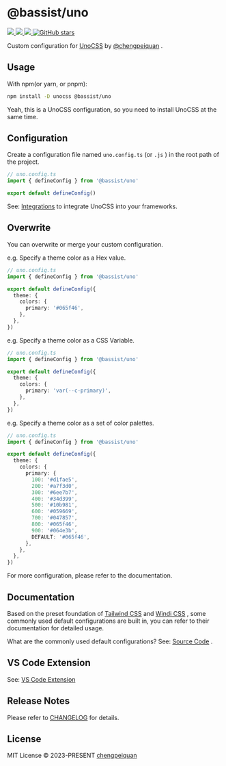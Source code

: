 # @bassist/uno

<p>
  <a href='https://www.npmjs.com/package/@bassist/uno'>
    <img src="https://img.shields.io/npm/v/@bassist/uno?color=f43f5e&label=npm" />
  </a>
  <a href="https://www.npmjs.com/package/@bassist/uno" target="__blank">
    <img src="https://img.shields.io/npm/dm/@bassist/uno?color=f43f5e&label=" />
  </a>
  <a href="https://github.com/chengpeiquan/bassist/tree/main/packages/uno" target="__blank">
    <img src="https://img.shields.io/static/v1?label=&message=docs%20%26%20demos&color=f43f5e" />
  </a>
  <a href="https://github.com/chengpeiquan/bassist" target="__blank">
    <img alt="GitHub stars" src="https://img.shields.io/github/stars/chengpeiquan/bassist?style=social" />
  </a>
</p>

Custom configuration for [UnoCSS](https://unocss.dev/) by [@chengpeiquan](https://github.com/chengpeiquan) .

## Usage

With npm(or yarn, or pnpm):

```bash
npm install -D unocss @bassist/uno
```

Yeah, this is a UnoCSS configuration, so you need to install UnoCSS at the same time.

## Configuration

Create a configuration file named `uno.config.ts` (or `.js` ) in the root path of the project.

```ts
// uno.config.ts
import { defineConfig } from '@bassist/uno'

export default defineConfig()
```

See: [Integrations](https://unocss.dev/integrations/) to integrate UnoCSS into your frameworks.

## Overwrite

You can overwrite or merge your custom configuration.

e.g. Specify a theme color as a Hex value.

```ts
// uno.config.ts
import { defineConfig } from '@bassist/uno'

export default defineConfig({
  theme: {
    colors: {
      primary: '#065f46',
    },
  },
})
```

e.g. Specify a theme color as a CSS Variable.

```ts
// uno.config.ts
import { defineConfig } from '@bassist/uno'

export default defineConfig({
  theme: {
    colors: {
      primary: 'var(--c-primary)',
    },
  },
})
```

e.g. Specify a theme color as a set of color palettes.

```ts
// uno.config.ts
import { defineConfig } from '@bassist/uno'

export default defineConfig({
  theme: {
    colors: {
      primary: {
        100: '#d1fae5',
        200: '#a7f3d0',
        300: '#6ee7b7',
        400: '#34d399',
        500: '#10b981',
        600: '#059669',
        700: '#047857',
        800: '#065f46',
        900: '#064e3b',
        DEFAULT: '#065f46',
      },
    },
  },
})
```

For more configuration, please refer to the documentation.

## Documentation

Based on the preset foundation of [Tailwind CSS](https://tailwindcss.com) and [Windi CSS](https://windicss.org) , some commonly used default configurations are built in, you can refer to their documentation for detailed usage.

What are the commonly used default configurations? See: [Source Code](https://github.com/chengpeiquan/bassist/tree/main/packages/uno/src/index.ts) .

## VS Code Extension

See: [VS Code Extension](https://unocss.dev/integrations/vscode)

## Release Notes

Please refer to [CHANGELOG](https://github.com/chengpeiquan/bassist/blob/main/packages/uno/CHANGELOG.md) for details.

## License

MIT License © 2023-PRESENT [chengpeiquan](https://github.com/chengpeiquan)
